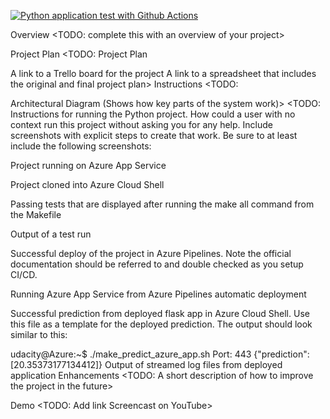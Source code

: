 [![Python application test with Github Actions](https://github.com/mgorkii-nlplogix/azure-devops-ML/actions/workflows/pythonapp.yml/badge.svg)](https://github.com/mgorkii-nlplogix/azure-devops-ML/actions/workflows/pythonapp.yml)

Overview
<TODO: complete this with an overview of your project>

Project Plan
<TODO: Project Plan

A link to a Trello board for the project
A link to a spreadsheet that includes the original and final project plan>
Instructions
<TODO:

Architectural Diagram (Shows how key parts of the system work)>
<TODO: Instructions for running the Python project. How could a user with no context run this project without asking you for any help. Include screenshots with explicit steps to create that work. Be sure to at least include the following screenshots:

Project running on Azure App Service

Project cloned into Azure Cloud Shell

Passing tests that are displayed after running the make all command from the Makefile

Output of a test run

Successful deploy of the project in Azure Pipelines. Note the official documentation should be referred to and double checked as you setup CI/CD.

Running Azure App Service from Azure Pipelines automatic deployment

Successful prediction from deployed flask app in Azure Cloud Shell. Use this file as a template for the deployed prediction. The output should look similar to this:

udacity@Azure:~$ ./make_predict_azure_app.sh
Port: 443
{"prediction":[20.35373177134412]}
Output of streamed log files from deployed application
Enhancements
<TODO: A short description of how to improve the project in the future>

Demo
<TODO: Add link Screencast on YouTube>